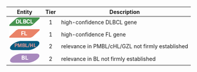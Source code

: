 |Entity|Tier|Description                           |
|:------:|:----:|--------------------------------------|
|![DLBCL](images/icons/DLBCL_tier1.png) |1   |high-confidence DLBCL gene           |
|![FL](images/icons/FL_tier1.png)    |1   |high-confidence FL gene|
|![PMBL](images/icons/PMBL_tier2.png)|2|relevance in PMBL/cHL/GZL not firmly established|
|![BL](images/icons/BL_tier2.png)    |2   |relevance in BL not firmly established|
